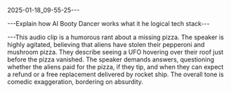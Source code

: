 2025-01-18_09-55-25---


---Explain how AI Booty Dancer works what it he logical tech stack---


---This audio clip is a humorous rant about a missing pizza. The speaker is highly agitated, believing that aliens have stolen their pepperoni and mushroom pizza.  They describe seeing a UFO hovering over their roof just before the pizza vanished.  The speaker demands answers, questioning whether the aliens paid for the pizza, if they tip, and when they can expect a refund or a free replacement delivered by rocket ship.  The overall tone is comedic exaggeration, bordering on absurdity.


